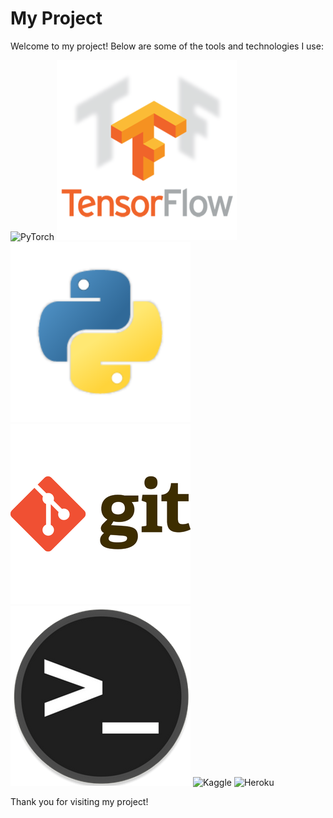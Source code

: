 # My Project

Welcome to my project! Below are some of the tools and technologies I use:

![PyTorch](https://pytorch.org/assets/images/pytorch-logo.png)
![TensorFlow](https://raw.githubusercontent.com/github/explore/80688e429a7d4ef2fca1e82350fe8e3517d3494d/topics/tensorflow/tensorflow.png)
![Python](https://raw.githubusercontent.com/github/explore/80688e429a7d4ef2fca1e82350fe8e3517d3494d/topics/python/python.png)
![Git](https://raw.githubusercontent.com/github/explore/80688e429a7d4ef2fca1e82350fe8e3517d3494d/topics/git/git.png)
![Terminal](https://raw.githubusercontent.com/github/explore/80688e429a7d4ef2fca1e82350fe8e3517d3494d/topics/terminal/terminal.png)
![Kaggle](https://cdn.jsdelivr.net/npm/simple-icons@3.4.0/icons/kaggle.svg)
![Heroku](https://cdn.jsdelivr.net/npm/simple-icons@3.4.0/icons/heroku.svg)

Thank you for visiting my project!
